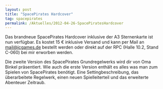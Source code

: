 ```yaml
---
layout: post
title: "SpacePirates Hardcover"
tag: spacepirates
permalink: /Aktuelles/2012-04-26-SpacePiratesHardcover
---
```


Das brandneue SpacePirates Hardcover inklusive der A3 Sternenkarte ist nun verfügbar. Es kostet 15 &euro; inklusive Versand und kann per Mail an mail@jcgames.de bestellt werden oder direkt auf der RPC (Halle 10.2, Stand C-060) bei mir erworben werden.

Die zweite Version des SpacePirates Grundregelwerks wird dir von Oma Binkel präsentiert. Wie auch die erste Version enthält es alles was man zum Spielen von SpacePirates benötigt. Eine Settingbeschreibung, das überarbeitete Regelwerk, einen neuen Spielleiterteil und das erweiterte Abenteuer Zeitraub.
